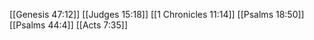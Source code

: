 [[Genesis 47:12]]
[[Judges 15:18]]
[[1 Chronicles 11:14]]
[[Psalms 18:50]]
[[Psalms 44:4]]
[[Acts 7:35]]
